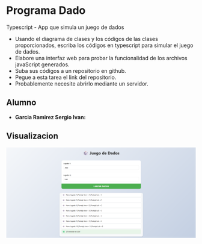 # Programa Dado

Typescript - App que simula un juego de dados

- Usando el diagrama de clases y los códigos de las clases proporcionados, escriba los códigos en typescript para simular el juego de dados.
- Elabore una interfaz web para probar la funcionalidad de los archivos javaScript generados.
- Suba sus códigos a un repositorio en github.
- Pegue a esta tarea el link del repositorio.
- Probablemente necesite abrirlo mediante un servidor.
  
## Alumno

- **Garcia Ramirez Sergio Ivan:**

## Visualizacion

![Vista previa de la aplicación](https://github.com/Caja98/Programa_Dado/raw/main/Visualizacion.png)
